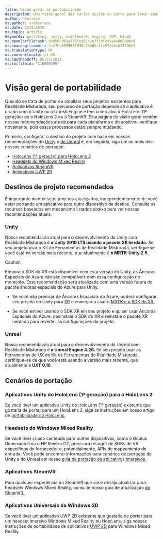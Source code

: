 ```yaml
---
title: Visão geral de portabilidade
description: Uma visão geral das várias opções de porta para levar seus aplicativos existentes para Realidade Misturada para HoloLens e VR.
author: hferrone
ms.author: v-hferrone
ms.date: 12/9/2020
ms.topic: article
keywords: portating, unity, middleware, engine, UWP, Win32
ms.openlocfilehash: 9b056bd81a725fea23c1e7f3bfcd9844680086c6
ms.sourcegitcommit: 9ae76b339968f035c703d9c1fe57ddecb33198e3
ms.translationtype: MT
ms.contentlocale: pt-BR
ms.lasthandoff: 05/27/2021
ms.locfileid: "110600495"
---
```

# <a name="porting-overview"></a>Visão geral de portabilidade

Quando se trata de portar ou atualizar seus projetos existentes para Realidade Misturada, seu percurso de portação depende se o aplicativo é criado com o Unity ou o Unreal Engine e tem como alvo o HoloLens (1ª geração) ou o HoloLens 2 ou o SteamVR. Esta página de visão geral contém nossas recomendações atuais para cada plataforma e dispositivo– verifique novamente, pois esses processos estão sempre mudando.

Primeiro, configurar o destino do projeto com base em nossas recomendações do [Unity](#unity) e [do Unreal](#unreal) e, em seguida, siga um ou mais dos nossos cenários de portação:

- [HoloLens (1ª geração) para HoloLens 2](#hololens-1st-gen-unity-apps-to-hololens-2)
- [Headsets do Windows Mixed Reality](#windows-mixed-reality-headsets)
- [Aplicativos SteamVR](#steamvr-applications)
- [Aplicativos UWP 2D](#2d-universal-windows-applications)

## <a name="recommended-project-targets"></a>Destinos de projeto recomendados

É importante manter seus projetos atualizados, independentemente de você estar portando um aplicativo para outro dispositivo de destino. Consulte os recursos baseados em mecanismo listados abaixo para ver nossas recomendações atuais.

### <a name="unity"></a>Unity

Nossa recomendação atual para o desenvolvimento do Unity com Realidade Misturada é **o Unity 2019 LTS usando o pacote XR herdado.** Se seu projeto usar o Kit de Ferramentas de Realidade Misturada, verifique se você está na versão mais recente, que atualmente é **o MRTK-Unity 2.5.**

> [!CAUTION]
> Embora o SDK do XR está disponível com esta versão do Unity, as Âncoras Espaciais do Azure não são compatíveis com essa configuração no momento. Essa recomendação será atualizada com uma versão futura do pacote âncoras espaciais do Azure para Unity.
> 
> * Se você não precisar de Âncoras Espaciais do Azure, poderá configurar seu projeto do Unity para [XR](https://docs.unity3d.com/Manual/configuring-project-for-xr.html) e começar a usar o [MRTK e o SDK do XR.](/windows/mixed-reality/mrtk-unity/configuration/getting-started-with-mrtk-and-xrsdk)
> 
> * Se você estiver usando o SDK XR em seu projeto e quiser usar Âncoras Espaciais do Azure, desinstale o SDK do XR e reinstale o pacote XR herdado para reverter as configurações do projeto.

### <a name="unreal"></a>Unreal

Nossa recomendação atual para o desenvolvimento do Unreal com Realidade Misturada é **o Unreal Engine 4.26.** Se seu projeto usar as Ferramentas de UX do Kit de Ferramentas de Realidade Misturada, certifique-se de que você está usando a versão mais recente, que atualmente é **UXT 0.10**.

## <a name="porting-scenarios"></a>Cenários de portação

### <a name="hololens-1st-gen-unity-apps-to-hololens-2"></a>Aplicativos Unity do HoloLens (1ª geração) para o HoloLens 2

Se você tiver um aplicativo Unity do HoloLens (1ª geração) existente que gostaria de portar para um HoloLens 2, siga as instruções em nosso artigo de [portabilidade do HoloLens.](./porting-hl1-hl2.md)

### <a name="windows-mixed-reality-headsets"></a>Headsets do Windows Mixed Reality

Se você tiver criado conteúdo para outros dispositivos, como o Oculus Dimensional ou o HP Reverb G2, precisará retarget de SDKs de VR específicos do fornecedor e, potencialmente, APIs de mapeamento de entrada. Você pode encontrar informações para cenários de portação do Unity e do Unreal em nosso [guia de portação de aplicativos imersivos.](porting-guides.md)

### <a name="steamvr-applications"></a>Aplicativos SteamVR

Para qualquer experiência do SteamVR que você deseja atualizar para headsets Windows Mixed Reality, consulte nosso guia de atualização [do SteamVR.](updating-your-steamvr-application-for-windows-mixed-reality.md)

### <a name="2d-universal-windows-applications"></a>Aplicativos Universais do Windows 2D

Se você tiver um aplicativo UWP 2D existente que gostaria de portar para um headset imersivo Windows Mixed Reality ou HoloLens, siga nossas instruções de portabilidade de aplicativos [UWP 2D](building-2d-apps.md) para Windows Mixed Reality.